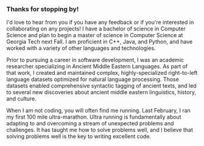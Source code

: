 ### Thanks for stopping by!

I'd love to hear from you if you have any feedback or if you're interested in collaborating on any projects! I have a bachelor of science in Computer Science and plan to begin a master of science in Computer Science at Georgia Tech next Fall. I am proficient in C++, Java, and Python, and have worked with a variety of other languages and technologies. 

Prior to pursuing a career in software development, I was an academic researcher specializing in Ancient Middle Eastern Languages. As part of that work, I created and maintained complex, highly-specialized right-to-left language datasets optimized for natural language processing. Those datasets enabled comprehensive syntactic tagging of ancient texts, and led to several new discoveries about ancient middle eastern linguistics, history, and culture.

When I am not coding, you will often find me running. Last February, I ran my first 100 mile ultra-marathon. Ultra running is fundamentally about adapting to and overcoming a stream of unexpected problems and challenges. It has taught me how to solve problems well, and I believe that solving problems well is the key to writing excellent code.
